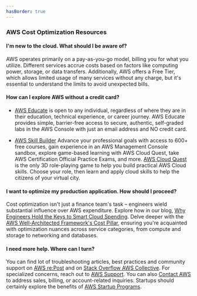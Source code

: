 ```yaml
---
hasBorder: true
---
```

### AWS Cost Optimization Resources

#### I'm new to the cloud. What should I be aware of?

AWS operates primarily on a pay-as-you-go model, billing you for what you utilize. Different services accrue costs based on factors like computing power, storage, or data transfers. Additionally, AWS offers a Free Tier, which allows limited usage of many services without any charge, but it's essential to understand the limits to avoid unexpected bills.

#### How can I explore AWS without a credit card?

* [AWS Educate](https://aws.amazon.com/education/awseducate/) is open to any individual, regardless of where they are in their education, technical experience, or career journey. AWS Educate provides simple, barrier-free access to secure, authentic, self-graded labs in the AWS Console with just an email address and NO credit card.

* [AWS Skill Builder](https://skillbuilder.aws/) Advance your professional goals with access to 600+ free courses, gain experience in an AWS Management Console sandbox, explore game-based learning with AWS Cloud Quest, take AWS Certification Official Practice Exams, and more. [AWS Cloud Quest](https://aws.amazon.com/training/digital/aws-cloud-quest/) is the only 3D role-playing game to help you build practical AWS Cloud skills. Choose your role, then learn and apply cloud skills to help the citizens of your virtual city.

#### I want to optimize my production application. How should I proceed?

Cost optimization isn't just a finance team's task – engineers wield substantial influence over AWS expenditure. Explore how in our blog, [Why Engineers Hold the Keys to Smart Cloud Spending](/posts/why-engineers-hold-the-keys). Delve deeper with the [AWS Well-Architected Framework's Cost Pillar](https://docs.aws.amazon.com/wellarchitected/latest/cost-optimization-pillar/welcome.html), ensuring you're acquainted with optimization nuances across service categories, from compute and storage to networking and databases.

#### I need more help. Where can I turn?

You can find lot of troubleshooting articles, best practices and community support on [AWS re:Post](https://repost.aws/) and on [Stack Overflow AWS Collective](https://stackoverflow.com/collectives/aws). For specialized concerns, reach out to [AWS Support](https://aws.amazon.com/premiumsupport). You can also [Contact AWS](https://aws.amazon.com/contact-us) to address sales, billing, or account-related inquiries. Startups should certainly explore the benefits of  [AWS Startup Programs](https://aws.amazon.com/startups).
